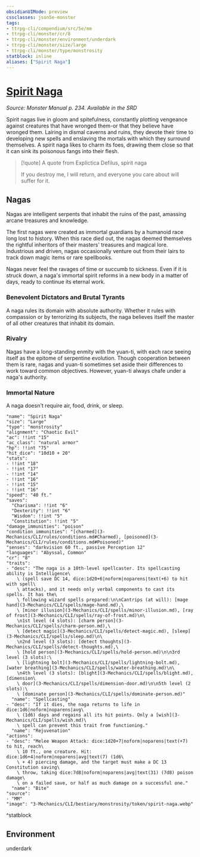 ```yaml
---
obsidianUIMode: preview
cssclasses: json5e-monster
tags:
- ttrpg-cli/compendium/src/5e/mm
- ttrpg-cli/monster/cr/8
- ttrpg-cli/monster/environment/underdark
- ttrpg-cli/monster/size/large
- ttrpg-cli/monster/type/monstrosity
statblock: inline
aliases: ["Spirit Naga"]
---
```

# [Spirit Naga](3-Mechanics\CLI\bestiary\monstrosity/spirit-naga.md)
*Source: Monster Manual p. 234. Available in the <span title='Systems Reference Document (5.1)'>SRD</span>*  

Spirit nagas live in gloom and spitefulness, constantly plotting vengeance against creatures that have wronged them-or that they believe have wronged them. Lairing in dismal caverns and ruins, they devote their time to developing new spells and enslaving the mortals with which they surround themselves. A spirit naga likes to charm its foes, drawing them close so that it can sink its poisonous fangs into their flesh.

> [!quote] A quote from Explictica Defilus, spirit naga  
> 
> If you destroy me, I will return, and everyone you care about will suffer for it.

## Nagas

Nagas are intelligent serpents that inhabit the ruins of the past, amassing arcane treasures and knowledge.

The first nagas were created as immortal guardians by a humanoid race long lost to history. When this race died out, the nagas deemed themselves the rightful inheritors of their masters' treasures and magical lore. Industrious and driven, nagas occasionally venture out from their lairs to track down magic items or rare spellbooks.

Nagas never feel the ravages of time or succumb to sickness. Even if it is struck down, a naga's immortal spirit reforms in a new body in a matter of days, ready to continue its eternal work.

### Benevolent Dictators and Brutal Tyrants

A naga rules its domain with absolute authority. Whether it rules with compassion or by terrorizing its subjects, the naga believes itself the master of all other creatures that inhabit its domain.

### Rivalry

Nagas have a long-standing enmity with the yuan-ti, with each race seeing itself as the epitome of serpentine evolution. Though cooperation between them is rare, nagas and yuan-ti sometimes set aside their differences to work toward common objectives. However, yuan-ti always chafe under a naga's authority.

### Immortal Nature

A naga doesn't require air, food, drink, or sleep.

```statblock
"name": "Spirit Naga"
"size": "Large"
"type": "monstrosity"
"alignment": "Chaotic Evil"
"ac": !!int "15"
"ac_class": "natural armor"
"hp": !!int "75"
"hit_dice": "10d10 + 20"
"stats":
- !!int "18"
- !!int "17"
- !!int "14"
- !!int "16"
- !!int "15"
- !!int "16"
"speed": "40 ft."
"saves":
  "Charisma": !!int "6"
  "Dexterity": !!int "6"
  "Wisdom": !!int "5"
  "Constitution": !!int "5"
"damage_immunities": "poison"
"condition_immunities": "[charmed](3-Mechanics/CLI/rules/conditions.md#Charmed), [poisoned](3-Mechanics/CLI/rules/conditions.md#Poisoned)"
"senses": "darkvision 60 ft., passive Perception 12"
"languages": "Abyssal, Common"
"cr": "8"
"traits":
- "desc": "The naga is a 10th-level spellcaster. Its spellcasting ability is Intelligence\
    \ (spell save DC 14, dice:1d20+6|noform|noparens|text(+6) to hit with spell\
    \ attacks), and it needs only verbal components to cast its spells. It has the\
    \ following wizard spells prepared:\n\nCantrips (at will): [mage hand](3-Mechanics/CLI/spells/mage-hand.md),\
    \ [minor illusion](3-Mechanics/CLI/spells/minor-illusion.md), [ray of frost](3-Mechanics/CLI/spells/ray-of-frost.md)\n\
    \n1st level (4 slots): [charm person](3-Mechanics/CLI/spells/charm-person.md),\
    \ [detect magic](3-Mechanics/CLI/spells/detect-magic.md), [sleep](3-Mechanics/CLI/spells/sleep.md)\n\
    \n2nd level (3 slots): [detect thoughts](3-Mechanics/CLI/spells/detect-thoughts.md),\
    \ [hold person](3-Mechanics/CLI/spells/hold-person.md)\n\n3rd level (3 slots):\
    \ [lightning bolt](3-Mechanics/CLI/spells/lightning-bolt.md), [water breathing](3-Mechanics/CLI/spells/water-breathing.md)\n\
    \n4th level (3 slots): [blight](3-Mechanics/CLI/spells/blight.md), [dimension\
    \ door](3-Mechanics/CLI/spells/dimension-door.md)\n\n5th level (2 slots):\
    \ [dominate person](3-Mechanics/CLI/spells/dominate-person.md)"
  "name": "Spellcasting"
- "desc": "If it dies, the naga returns to life in dice:1d6|noform|noparens|avg\
    \ (1d6) days and regains all its hit points. Only a [wish](3-Mechanics/CLI/spells/wish.md)\
    \ spell can prevent this trait from functioning."
  "name": "Rejuvenation"
"actions":
- "desc": "Melee Weapon Attack: dice:1d20+7|noform|noparens|text(+7) to hit, reach\
    \ 10 ft., one creature. Hit: dice:1d6+4|noform|noparens|avg|text(7) (1d6\
    \ + 4) piercing damage, and the target must make a DC 13 Constitution saving\
    \ throw, taking dice:7d8|noform|noparens|avg|text(31) (7d8) poison damage\
    \ on a failed save, or half as much damage on a successful one."
  "name": "Bite"
"source":
- "MM"
"image": "3-Mechanics/CLI/bestiary/monstrosity/token/spirit-naga.webp"
```
^statblock

## Environment

underdark